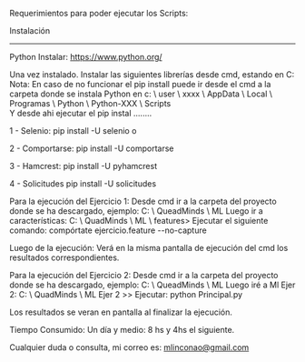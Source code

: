Requerimientos para poder ejecutar los Scripts:

Instalación
-------------------------------------------------- -------------------
Python Instalar:
https://www.python.org/

Una vez instalado.
Instalar las siguientes librerías desde cmd, estando en C: \
Nota: En caso de no funcionar el pip install puede ir desde el cmd a la carpeta donde se instala Python en
c: \ user \ xxxx \ AppData \ Local \ Programas \ Python \ Python-XXX \ Scripts \
Y desde ahi ejecutar el pip instal ........

1 - Selenio:
pip install -U selenio o

2 - Comportarse:
pip install -U comportarse

3 - Hamcrest:
pip install -U pyhamcrest

4 - Solicitudes
pip install -U solicitudes


Para la ejecución del Ejercicio 1:
Desde cmd ir a la carpeta del proyecto donde se ha descargado, ejemplo:
C: \ QueadMinds \ ML
Luego ir a características:
C: \ QuadMinds \ ML \ features>
Ejecutar el siguiente comando:
compórtate ejercicio.feature --no-capture

Luego de la ejecución:
Verá en la misma pantalla de ejecución del cmd los resultados correspondientes.

Para la ejecución del Ejercicio 2:
Desde cmd ir a la carpeta del proyecto donde se ha descargado, ejemplo:
C: \ QueadMinds \ ML
Luego iré a Ml Ejer 2:
C: \ QuadMinds \ ML Ejer 2 >>
Ejecutar:
python Principal.py

Los resultados se veran en pantalla al finalizar la ejecución.

Tiempo Consumido:
Un día y medio:
8 hs y 4hs el siguiente.

Cualquier duda o consulta, mi correo es: mlinconao@gmail.com
